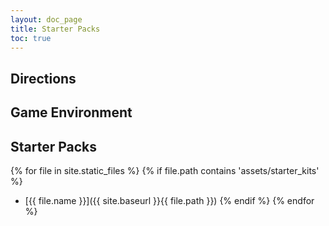 ```yaml
---
layout: doc_page
title: Starter Packs
toc: true
---
```


## Directions

## Game Environment

## Starter Packs

{% for file in site.static_files %}
    {% if file.path contains 'assets/starter_kits' %}
- [{{ file.name }}]({{ site.baseurl }}{{ file.path }})
    {% endif %}
{% endfor %}
